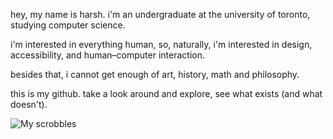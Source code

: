 hey, my name is harsh. i'm an undergraduate at the university of toronto, studying computer science.  

i'm interested in everything human, so, naturally, i'm interested in design, accessibility, and human–computer interaction.

besides that, i cannot get enough of art, history, math and philosophy.

this is my github. take a look around and explore, see what exists (and what doesn't).

![My scrobbles](https://lastfm-recently-played.vercel.app/api?user=bajwah&bg_color=000000&width=1000&header_style=compact)
